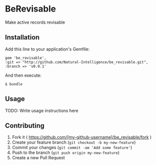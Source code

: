 # BeRevisable

Make active records revisable

## Installation

Add this line to your application's Gemfile:

    gem 'be_revisable',     
    :git => "http://github.com/Natural-Intelligence/be_revisable.git",
    :branch => 'v0.0.1'

And then execute:

    $ bundle

## Usage

TODO: Write usage instructions here

## Contributing

1. Fork it ( https://github.com/[my-github-username]/be_revisable/fork )
2. Create your feature branch (`git checkout -b my-new-feature`)
3. Commit your changes (`git commit -am 'Add some feature'`)
4. Push to the branch (`git push origin my-new-feature`)
5. Create a new Pull Request
